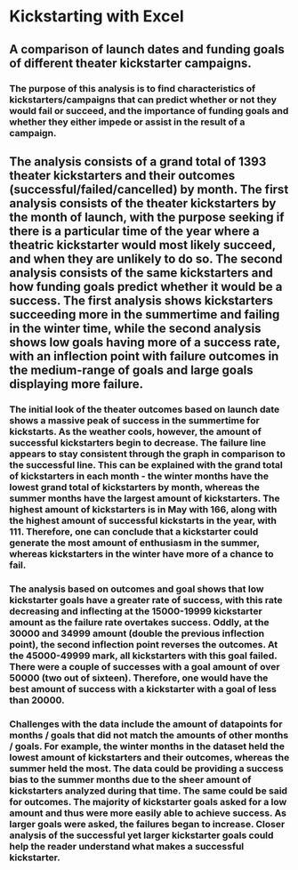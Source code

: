 # Kickstarting with Excel

## A comparison of launch dates and funding goals of different theater kickstarter campaigns. 


### The purpose of this analysis is to find characteristics of kickstarters/campaigns that can predict whether or not they would fail or succeed, and the importance of funding goals and whether they either impede or assist in the result of a campaign. 

## The analysis consists of a grand total of 1393 theater kickstarters and their outcomes (successful/failed/cancelled) by month. The first analysis consists of the theater kickstarters by the month of launch, with the purpose seeking if there is a particular time of the year where a theatric kickstarter would most likely succeed, and when they are unlikely to do so. The second analysis consists of the same kickstarters and how funding goals predict whether it would be a success. The first analysis shows kickstarters succeeding more in the summertime and failing in the winter time, while the second analysis shows low goals having more of a success rate, with an inflection point with failure outcomes in the medium-range of goals and large goals displaying more failure. 

### The initial look of the theater outcomes based on launch date shows a massive peak of success in the summertime for kickstarts. As the weather cools, however, the amount of successful kickstarters begin to decrease. The failure line appears to stay consistent through the graph in comparison to the successful line. This can be explained with the grand total of kickstarters in each month - the winter months have the lowest grand total of kickstarters by month, whereas the summer months have the largest amount of kickstarters. The highest amount of kickstarters is in May with 166, along with the highest amount of successful kickstarts in the year, with 111. Therefore, one can conclude that a kickstarter could generate the most amount of enthusiasm in the summer, whereas kickstarters in the winter have more of a chance to fail. 

### The analysis based on outcomes and goal shows that low kickstarter goals have a greater rate of success, with this rate decreasing and inflecting at the 15000-19999 kickstarter amount as the failure rate overtakes success. Oddly, at the 30000 and 34999 amount (double the previous inflection point), the second inflection point reverses the outcomes. At the 45000-49999 mark, all kickstarters with this goal failed. There were a couple of successes with a goal amount of over 50000 (two out of sixteen). Therefore, one would have the best amount of success with a kickstarter with a goal of less than 20000. 

### Challenges with the data include the amount of datapoints for months / goals that did not match the amounts of other months / goals. For example, the winter months in the dataset held the lowest amount of kickstarters and their outcomes, whereas the summer held the most. The data could be providing a success bias to the summer months due to the sheer amount of kickstarters analyzed during that time. The same could be said for outcomes. The majority of kickstarter goals asked for a low amount and thus were more easily able to achieve success. As larger goals were asked, the failures began to increase. Closer analysis of the successful yet larger kickstarter goals could help the reader understand what makes a successful kickstarter.

